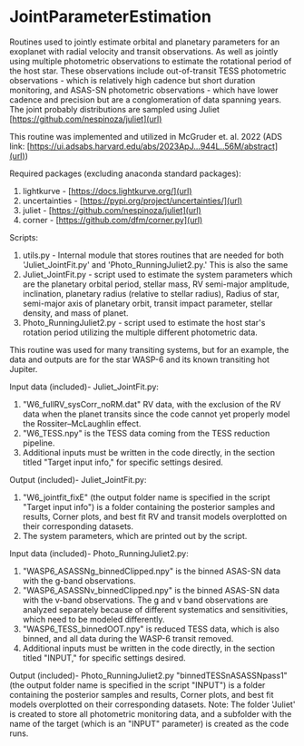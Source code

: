 # JointParameterEstimation
Routines used to jointly estimate orbital and planetary parameters for an exoplanet with radial velocity and transit observations. As well as jointly using multiple photometric observations to estimate the rotational period of the host star. These observations include out-of-transit TESS photometric observations - which is relatively high cadence but short duration monitoring, and ASAS-SN photometric observations - which have lower cadence and precision but are a conglomeration of data spanning years. The joint probably distributions are sampled using Juliet [https://github.com/nespinoza/juliet](url)

This routine was implemented and utilized in McGruder et. al. 2022 (ADS link: [https://ui.adsabs.harvard.edu/abs/2023ApJ...944L..56M/abstract](url))

Required packages (excluding anaconda standard packages):
1) lightkurve - [https://docs.lightkurve.org/](url)
2) uncertainties - [https://pypi.org/project/uncertainties/](url)
3) juliet - [https://github.com/nespinoza/juliet](url)
4) corner - [https://github.com/dfm/corner.py](url)


Scripts: 
1) utils.py - Internal module that stores routines that are needed for both 'Juliet_JointFit.py' and 'Photo_RunningJuliet2.py.' This is also the same 
2) Juliet_JointFit.py - script used to estimate the system parameters which are the planetary orbital period, stellar mass, RV semi-major amplitude, inclination, planetary radius (relative to stellar radius), Radius of star, semi-major axis of planetary orbit, transit impact parameter, stellar density, and mass of planet.
3) Photo_RunningJuliet2.py - script used to estimate the host star's rotation period utilizing the multiple different photometric data.

This routine was used for many transiting systems, but for an example, the data and outputs are for the star WASP-6 and its known transiting hot Jupiter. 

Input data (included)- Juliet_JointFit.py:
1) "W6_fullRV_sysCorr_noRM.dat" RV data, with the exclusion of the RV data when the planet transits since the code cannot yet properly model the Rossiter–McLaughlin effect.
2) "W6_TESS.npy" is the TESS data coming from the TESS reduction pipeline.
3) Additional inputs must be written in the code directly, in the section titled "Target input info," for specific settings desired.

Output (included)- Juliet_JointFit.py: 
1) "W6_jointfit_fixE" (the output folder name is specified in the script "Target input info") is a folder containing the posterior samples and results, Corner plots, and best fit RV and transit models overplotted on their corresponding datasets. 
2) The system parameters, which are printed out by the script.

Input data (included)- Photo_RunningJuliet2.py:
1) "WASP6_ASASSNg_binnedClipped.npy" is the binned ASAS-SN data with the g-band observations.
2) "WASP6_ASASSNv_binnedClipped.npy" is the binned ASAS-SN data with the v-band observations. The g and v band observations are analyzed separately because of different systematics and sensitivities, which need to be modeled differently. 
3) "WASP6_TESS_binnedOOT.npy" is reduced TESS data, which is also binned, and all data during the WASP-6 transit removed.
4) Additional inputs must be written in the code directly, in the section titled "INPUT," for specific settings desired.

Output (included)- Photo_RunningJuliet2.py
"binnedTESSnASASSNpass1" (the output folder name is specified in the script "INPUT") is a folder containing the posterior samples and results, Corner plots, and best fit models overplotted on their corresponding datasets.
   Note: The folder 'Juliet' is created to store all photometric monitoring data, and a subfolder with the name of the target (which is an "INPUT" parameter) is created as the code runs.
